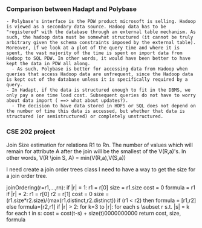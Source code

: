 ### Comparison between Hadapt and Polybase

	- Polybase's interface is the PDW product microsoft is selling. Hadoop is viewed as a secondary data source. Hadoop data has to be "registered" with the database through an external table mechanism. As such, the hadoop data must be somewhat structured (it cannot be truly arbitrary given the schema constraints imposed by the external table). Moreover, if we look at a plot of the query time and where it is spent, the vast majority of the time is spent on import data from Hadoop to SQL PDW. In other words, it would have been better to have kept the data in PDW all along.
	  - As such, Polybase is better for accessing data from Hadoop when queries that access Hadoop data are unfrequent, since the Hadoop data is kept out of the database unless it is specifically required by a query.
	- In Hadapt, if the data is structured enough to fit in the DBMS, we only pay a one time load cost. Subsequent queries do not have to worry about data import ( ==> what about updates?).
	  - The decision to have data stored in HDFS or SQL does not depend on the number of time this data is accessed, but whether that data is structured (or semistructured) or completely unstructured.    
 
### CSE 202 project

Join Size estimation for relations R1 to Rn.
The number of values which will remain for attribute A after the join will be the smallest of the V(R,a)'s. In other words, V(R \join S, A) = min(V(R,a),V(S,a))

I need create a join order trees class
I need to have a way to get the size for a join order tree.

joinOrdering(r=r1,...,rn):
	if |r| = 1:
		r1 = r[0]
		size = r1.size
		cost = 0
		formula = r1
	if |r| = 2:
		r1 = r[0]
		r2 = r[1]
		cost = 0
		size = (r1.size*r2.size)/(max(r1.distinct,r2.distinct))
		if (r1 < r2) then formula = [r1,r2] else formula=[r2,r1]
	if |r| > 2:
		for k=3 to |r|:
			for each s \subset r s.t. |s| = k
				for each t in s:
					cost = cost(t-s) + size(t)0000000000 
	return cost, size, formula 